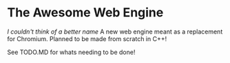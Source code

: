 # The Awesome Web Engine
_I couldn't think of a better name_
A new web engine meant as a replacement for Chromium. Planned to be made from scratch in C++!

See TODO.MD for whats needing to be done!
